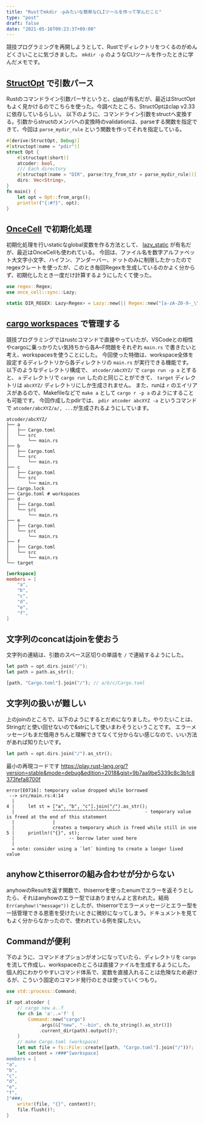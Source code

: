 ```yaml
---
title: "Rustでmkdir -pみたいな簡単なCLIツールを作って学んだこと"
type: "post"
draft: false
date: "2021-05-16T09:23:37+09:00"
---
```


競技プログラミングを再開しようとして、Rustでディレクトリをつくるのがめんどくさいことに気づきました。 `mkdir -p` のようなCLIツールを作ったときに学んだメモです。

## [StructOpt](https://github.com/TeXitoi/structopt) で引数パース
Rustのコマンドライン引数パーサというと、[clap](https://github.com/clap-rs/clap)が有名だが、最近はStructOptもよく見かけるのでこちらを使った。今調べたところ、StructOptはclap v2.33に依存しているらしい。
以下のように、コマンドライン引数をstructへ変換する。引数からstructのメンバへの変換時のvalidationは、parseする関数を指定できて、今回は `parse_mydir_rule` という関数を作ってそれを指定している。

```rust:main.rs
#[derive(StructOpt, Debug)]
#[structopt(name = "pdir")]
struct Opt {
    #[structopt(short)]
    atcoder: bool,
    /// Each directory
    #[structopt(name = "DIR", parse(try_from_str = parse_mydir_rule))]
    dirs: Vec<String>,
}
fn main() {
    let opt = Opt::from_args();
    println!("{:#?}", opt);
}
```

## [OnceCell](https://github.com/matklad/once_cell) で初期化処理
初期化処理を行いstaticなglobal変数を作る方法として、 [lazy_static](https://github.com/rust-lang-nursery/lazy-static.rs) が有名だが、最近はOnceCellも使われている。
今回は、ファイル名を数字アルファベット大文字小文字、ハイフン、アンダーバー、ドットのみに制限したかったのでregexクレートを使ったが、このとき毎回Regexを生成しているのかよく分からず、初期化したとき一度だけ計算するようにしたくて使った。

```rust:main.rs
use regex::Regex;
use once_cell::sync::Lazy;

static DIR_REGEX: Lazy<Regex> = Lazy::new(|| Regex::new("[a-zA-Z0-9-_\\.]+").unwrap());
```

## [cargo workspaces](https://doc.rust-jp.rs/book-ja/ch14-03-cargo-workspaces.html) で管理する
競技プログラミングではrustcコマンドで直接やっていたが、VSCodeとの相性やcargoに乗っかりたい気持ちから各A~F問題をそれぞれ `main.rs` で書きたいと考え、workspacesを使うことにした。
今回使った特徴は、workspace全体を設定するディレクトリから各ディレクトリの `main.rs` が実行できる機能です。
以下のようなディレクトリ構成で、 `atcoder/abcXYZ/` で `cargo run -p a` とすると、 `a` ディレクトリで `cargo run` したのと同じことができて、 `target` ディレクトリは `abcXYZ/` ディレクトリにしか生成されません。
また、runは `r` のエイリアスがあるので、Makefileなどで `make a` として `cargo r -p a` のようにすることも可能です。
今回作成したpdirでは、 `pdir atcoder abcXYZ -a` というコマンドで `atcoder/abcXYZ/a/, ...`が生成されるようにしています。

```shell
atcoder/abcXYZ/
├── a
│   ├── Cargo.toml
│   └── src
│       └── main.rs
├── b
│   ├── Cargo.toml
│   └── src
│       └── main.rs
├── c
│   ├── Cargo.toml
│   └── src
│       └── main.rs
├── Cargo.lock
├── Cargo.toml # workspaces
├── d
│   ├── Cargo.toml
│   └── src
│       └── main.rs
├── e
│   ├── Cargo.toml
│   └── src
│       └── main.rs
├── f
│   ├── Cargo.toml
│   └── src
│       └── main.rs
└── target
```

```toml:Cargo.toml
[workspace]
members = [
    "a",
    "b",
    "c",
    "d",
    "e",
    "f",
]
```

## 文字列のconcatはjoinを使おう
文字列の連結は、引数のスペース区切りの単語を `/` で連結するようにした。

```rust
let path = opt.dirs.join("/");
let path = path.as_str();

[path, "Cargo.toml"].join("/"); // a/b/c/Cargo.toml
```

## 文字列の扱いが難しい
上のjoinのところで、以下のようにするとだめになりました。やりたいことは、Stringだと使い回せないので&strにして使いまわそうということです。
エラーメッセージもまだ借用きちんと理解できてなくて分からない感じなので、いい方法があれば知りたいです。

```rust
let path = opt.dirs.join("/").as_str();
```

最小の再現コードです
https://play.rust-lang.org/?version=stable&mode=debug&edition=2018&gist=9b7aa9be5339c8c3b1c8373fefa8700f

```text
error[E0716]: temporary value dropped while borrowed
 --> src/main.rs:4:14
  |
4 |     let st = ["a", "b", "c"].join("/").as_str();
  |              ^^^^^^^^^^^^^^^^^^^^^^^^^         - temporary value is freed at the end of this statement
  |              |
  |              creates a temporary which is freed while still in use
5 |     println!("{}", st);
  |                    -- borrow later used here
  |
  = note: consider using a `let` binding to create a longer lived value
```


## anyhowとthiserrorの組み合わせが分からない
anyhowのResultを返す関数で、thiserrorを使ったenumでエラーを返そうとしたら、それはanyhowのエラー型ではありませんよと言われた。結局 `Err(anyhow!("message"))` としたが、thiserrorでエラーメッセージとエラー型を一括管理できる恩恵を受けたいときに微妙になってしまう。ドキュメントを見てもよく分からなかったので、使われている例を探したい。

## Commandが便利
下のように、コマンドオプションがオンになっていたら、ディレクトリを `cargo` を流して作成し、workspaceのところは直接ファイルを生成するようにした。個人的にわかりやすいコマンド体系で、変数を直接入れることは危険なため避けるが、こういう固定のコマンド発行のときは使っていくつもり。

```rust:main.rs
use std::process::Command;

if opt.atcoder {
    // cargo new a..f
    for ch in 'a'..='f' {
        Command::new("cargo")
            .args(&["new", "--bin", ch.to_string().as_str()])
            .current_dir(path).output()?;
    }
    // make Cargo.toml (workspace)
    let mut file = fs::File::create([path, "Cargo.toml"].join("/"))?;
    let content = r###"[workspace]
members = [
"a",
"b",
"c",
"d",
"e",
"f",
]"###;
    write!(file, "{}", content)?;
    file.flush()?;
}
```

